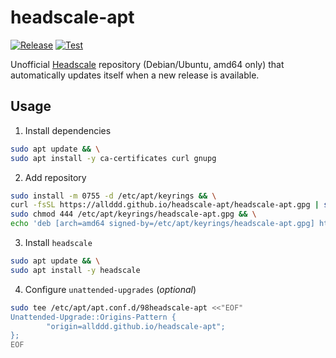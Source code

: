 # headscale-apt

[![Release](https://github.com/allddd/headscale-apt/actions/workflows/release.yml/badge.svg)](https://github.com/allddd/headscale-apt/actions/workflows/release.yml)
[![Test](https://github.com/allddd/headscale-apt/actions/workflows/test.yml/badge.svg)](https://github.com/allddd/headscale-apt/actions/workflows/test.yml)

Unofficial [Headscale](https://headscale.net) repository (Debian/Ubuntu, amd64 only) that automatically updates itself when a new release is available.

## Usage

1. Install dependencies
```sh
sudo apt update && \
sudo apt install -y ca-certificates curl gnupg
```

2. Add repository
```sh
sudo install -m 0755 -d /etc/apt/keyrings && \
curl -fsSL https://allddd.github.io/headscale-apt/headscale-apt.gpg | sudo gpg --dearmor -o /etc/apt/keyrings/headscale-apt.gpg && \
sudo chmod 444 /etc/apt/keyrings/headscale-apt.gpg && \
echo 'deb [arch=amd64 signed-by=/etc/apt/keyrings/headscale-apt.gpg] https://allddd.github.io/headscale-apt/ stable main' | sudo tee /etc/apt/sources.list.d/headscale-apt.list
```

3. Install `headscale`
```sh
sudo apt update && \
sudo apt install -y headscale
```

4. Configure `unattended-upgrades` (*optional*)
```sh
sudo tee /etc/apt/apt.conf.d/98headscale-apt <<"EOF"
Unattended-Upgrade::Origins-Pattern {
        "origin=allddd.github.io/headscale-apt";
};
EOF
```
